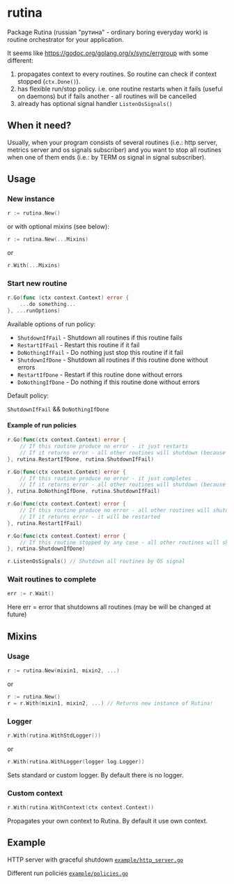 # rutina

Package Rutina (russian "рутина" - ordinary boring everyday work) is routine orchestrator for your application.

It seems like https://godoc.org/golang.org/x/sync/errgroup with some different:

1) propagates context to every routines. So routine can check if context stopped (`ctx.Done()`).
2) has flexible run/stop policy. i.e. one routine restarts when it fails (useful on daemons) but if fails another - all routines will be cancelled 
3) already has optional signal handler `ListenOsSignals()`

## When it need?

Usually, when your program consists of several routines (i.e.: http server, metrics server and os signals subscriber) and you want to stop all routines when one of them ends (i.e.: by TERM os signal in signal subscriber).

## Usage

### New instance

```go
r := rutina.New()
```

or with optional mixins (see below):

```go
r := rutina.New(...Mixins)
```
or
```go 
r.With(...Mixins)
```

### Start new routine

```go
r.Go(func (ctx context.Context) error {
    ...do something...
}, ...runOptions)
```

Available options of run policy:

* `ShutdownIfFail` - Shutdown all routines if this routine fails
* `RestartIfFail` - Restart this routine if it fail
* `DoNothingIfFail` - Do nothing just stop this routine if it fail
* `ShutdownIfDone` - Shutdown all routines if this routine done without errors
* `RestartIfDone` - Restart if this routine done without errors
* `DoNothingIfDone` - Do nothing if this routine done without errors

Default policy:

`ShutdownIfFail` && `DoNothingIfDone` 

#### Example of run policies

```go
r.Go(func(ctx context.Context) error {
	// If this routine produce no error - it just restarts
	// If it returns error - all other routines will shutdown (because context cancels)
}, rutina.RestartIfDone, rutina.ShutdownIfFail)

r.Go(func(ctx context.Context) error {
	// If this routine produce no error - it just completes
	// If it returns error - all other routines will shutdown (because context cancels)
}, rutina.DoNothingIfDone, rutina.ShutdownIfFail)

r.Go(func(ctx context.Context) error {
	// If this routine produce no error - all other routines will shutdown (because context cancels)
	// If it returns error - it will be restarted
}, rutina.RestartIfFail)

r.Go(func(ctx context.Context) error {
	// If this routine stopped by any case - all other routines will shutdown (because context cancels)
}, rutina.ShutdownIfDone)

r.ListenOsSignals() // Shutdown all routines by OS signal
```

### Wait routines to complete

```go
err := r.Wait()
```

Here err = error that shutdowns all routines (may be will be changed at future)

## Mixins

### Usage

```go
r := rutina.New(mixin1, mixin2, ...)
```
or
```go
r := rutina.New()
r = r.With(mixin1, mixin2, ...) // Returns new instance of Rutina!
```

### Logger

```go 
r.With(rutina.WithStdLogger())
``` 
or 
```go 
r.With(rutina.WithLogger(logger log.Logger))
```

Sets standard or custom logger. By default there is no logger.

### Custom context

```go
r.With(rutina.WithContext(ctx context.Context))
````

Propagates your own context to Rutina. By default it use own context. 

## Example

HTTP server with graceful shutdown [`example/http_server.go`](https://github.com/NeonXP/rutina/blob/master/example/http_server.go)

Different run policies [`example/policies.go`](https://github.com/NeonXP/rutina/blob/master/example/policies.go)
